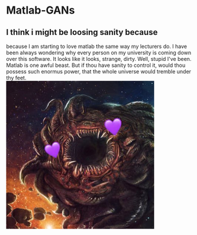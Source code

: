 # Matlab-GANs
## I think i might be loosing sanity because
because I am starting to love matlab the same way my lecturers do. I have been always 
wondering why every person on my university is coming down over this software. It looks like it looks,
strange, dirty. Well, stupid I've been. Matlab is one awful beast. But if thou have sanity to control it,
would thou possess such enormus power, that the whole universe would tremble under thy feet.<br>
![meme1](./to_readme/5YpbT1QI.jpg)


